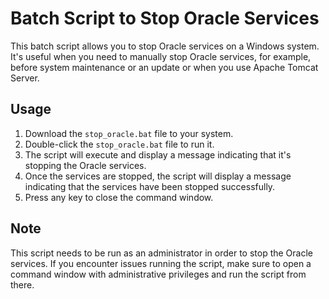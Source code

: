 # Batch Script to Stop Oracle Services

This batch script allows you to stop Oracle services on a Windows system. It's useful when you need to manually stop Oracle services, for example, before system maintenance or an update or when you use Apache Tomcat Server.

## Usage

1. Download the `stop_oracle.bat` file to your system.
2. Double-click the `stop_oracle.bat` file to run it.
3. The script will execute and display a message indicating that it's stopping the Oracle services.
4. Once the services are stopped, the script will display a message indicating that the services have been stopped successfully.
5. Press any key to close the command window.

## Note

This script needs to be run as an administrator in order to stop the Oracle services. If you encounter issues running the script, make sure to open a command window with administrative privileges and run the script from there.
